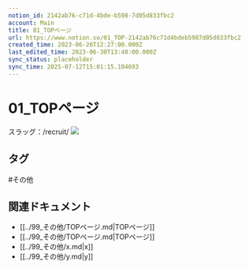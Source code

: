 ```yaml
---
notion_id: 2142ab76-c71d-4bde-b598-7d05d833fbc2
account: Main
title: 01_TOPページ
url: https://www.notion.so/01_TOP-2142ab76c71d4bdeb5987d05d833fbc2
created_time: 2023-06-26T12:27:00.000Z
last_edited_time: 2023-06-30T13:48:00.000Z
sync_status: placeholder
sync_time: 2025-07-12T15:01:15.104693
---
```

# 01_TOPページ

スラッグ：/recruit/
![](https://prod-files-secure.s3.us-west-2.amazonaws.com/736adce6-a3a4-4a64-9f74-d9aa055c96d2/3d17dc16-25f5-4ed7-b23e-ffe54afa0448/screencapture-localhost-3000-recruit-2023-06-30-22_47_54.png?X-Amz-Algorithm=AWS4-HMAC-SHA256&X-Amz-Content-Sha256=UNSIGNED-PAYLOAD&X-Amz-Credential=ASIAZI2LB466RHJUKISC%2F20250719%2Fus-west-2%2Fs3%2Faws4_request&X-Amz-Date=20250719T041230Z&X-Amz-Expires=3600&X-Amz-Security-Token=IQoJb3JpZ2luX2VjEIT%2F%2F%2F%2F%2F%2F%2F%2F%2F%2FwEaCXVzLXdlc3QtMiJHMEUCIQCIjKVBuLaxq2WtBADLbdfvy5605gpBIOmXAiq1UPayhgIgcmAWXhZzbJzOYYZXnDntdI%2F%2Fl8ygwLJ%2FSRZEKdghQd4qiAQInf%2F%2F%2F%2F%2F%2F%2F%2F%2F%2FARAAGgw2Mzc0MjMxODM4MDUiDHSe28MVnxnLhKpg5ircA%2F5NdXXXhwFc5aJHeisb%2BoYHbRAd%2BlwGy0zOyxE9AcqvH6zqNb9Bg1B6B1ArYR%2BbFBN0HZBgs0IqJfCMNMI%2BCuX1FeQ7HuC9CuOr1nZsnwhvheLh9ysIg751qTXUnoaRmScFfh0G0ZJ5rFA48Ikj9uwwxKEBNYSKH8r94%2F7%2B6HrxbAbhHKd%2F8lOSiC%2F1uTKL7OC%2BIL1he98ojkzsI6n2Wn5%2FRu3DSwzJ8%2FIJrYiMNI1ManUBppVufY9qBjeDr5tOR2qQJ3bBcOaaOaTQcN89X6GxC%2FIWFeFQjl748pcfUw0kplfcQgKuUY4qFBkrUjZzm0Qnbo5UkOnSScWwSow%2B6ved%2B8S0LhysGcBwtXA%2BzK6ucj%2Fy8dNUXXqFMNDSAWvzBZfutr7NaSl5o40yNYBO%2BRqPKnps%2FGsqB7Ca%2BuZtWqNefXn6rHm8KEtgdW01ABjAam2OkbfZS89Db1D2BCFfv8WBrpLR72faSq7uwlpJTm2BtkSQ8W9G1LplPE6V8D1sVognVeqMWKl5DjBwFXck9E7icUU5bF3MveFlJGK2zbCyJ8ijUjF2icox%2BclcLtMXODjBVaFkTzLzumaXggE58exBwecVp9AOgZRxsYoNKBhOQjnuIZYblQ43rM9GMI2r7MMGOqUBnvKTlt3oej7HEhqRwG5EiZMqCbUkDVQmirAw80nIoVP0flO2af2Gg5L4a4fVVTIaGCYoJmrEKB4dol1zoBa0n%2FIYAz4wGKxaND07zwNhte9H%2F7JlDQGmSx7fCKnaAz7cgJtjv%2BR%2FjLs37GBYlIzLRQxEQ4He4lwuuksdM3fn71te660JVcxuOgwCu%2BQwqNQpQPnfNfJ58EL%2FPNW0lr%2FLo6ESnfrZ&X-Amz-Signature=442cb067ed15cf674fb0eeace2c5ae54317b47c52a3b3e5771a42d4f8d4ad995&X-Amz-SignedHeaders=host&x-amz-checksum-mode=ENABLED&x-id=GetObject)

## タグ

#その他 

## 関連ドキュメント

- [[../99_その他/TOPページ.md|TOPページ]]
- [[../99_その他/TOPページ.md|TOPページ]]
- [[../99_その他/x.md|x]]
- [[../99_その他/y.md|y]]
